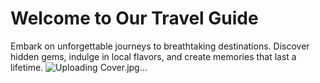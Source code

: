 # Welcome to Our Travel Guide

Embark on unforgettable journeys to breathtaking destinations. Discover hidden gems, indulge in local flavors, and create memories that last a lifetime.
![Uploading Cover.jpg…]()
